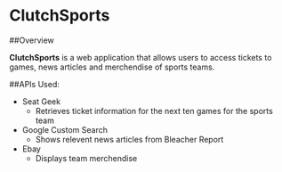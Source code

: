 # ClutchSports

##Overview

**ClutchSports** is a web application that allows users to access tickets to games, news articles and merchendise of sports teams. 

##APIs Used:
* Seat Geek
  * Retrieves ticket information for the next ten games for the sports team
* Google Custom Search
  * Shows relevent news articles from Bleacher Report
* Ebay
  * Displays team merchendise 
